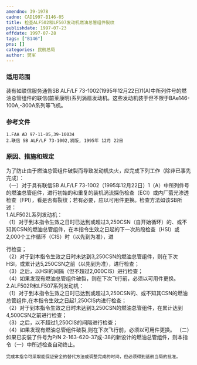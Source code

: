 ```yaml
---
amendno: 39-1978  
cadno: CAD1997-B146-05  
title: 检查ALF502和LF507发动机燃油总管组件裂纹  
publishdate: 1997-07-23  
effdate: 1997-07-28  
tags: ["B146"]  
pns: []  
categories: 民航总局  
author: 樊军  
---
```

  
### 适用范围  
装有如联信服务通告SB ALF/LF 73-1002(1995年12月22日)1(A)中所列件号的燃油总管组件的联信(前莱康明)系列涡扇发动机。这些发动机装于但不限于BAe146-100A,-300A系列等飞机。  
  
<!--more-->  
### 参考文件  
    1.FAA AD 97-11-05,39-10034  
    2.联信 SB ALF/LF 73-1002,初版, 1995年 12月 22日  
  
### 原因、措施和规定  
为了防止由于燃油总管组件破裂而导致发动机失火，应完成下列工作（除非已事先完成）：  
    （一）对于具有联信SB ALF/LF 73-1002（1995年12月22日）1（A）中所列件号的燃油总管组件，进行初始的和重复的装机涡流探伤检查（ECI）或内厂萤光渗透检查（FPI），看是否有裂纹；若有必要，应以可用件更换。检查方法如该SB所述：  
1.ALF502L系列发动机：  
      （1）对于到本指令生效之日时已达到或超过3,250CSN（自开始循环）的、或不知其CSN的燃油总管组件，在本指令生效之日起的下一次热段检查（HSI）或2,000个工作循环（CIS）时（以先到为准），进  
  
行检查；  
      （2）对于到本指令生效之日时未达到3,250CSN的燃油总管组件，则在下次HSI，或累计达5,250CSN之前（以先到为准），进行检查；  
      （3）之后，以HSI的间隔（但不超过2,000CIS）进行检查；  
      （4）如果发现有燃油总管组件破裂，则在下次飞行前，必须以可用件更换。  
    2.ALF502R和LF507系列发动机：  
      （1）对于到本指令生效之日时已达到或超过3,250CSN的、或不知其CSN的燃油总管组件,在本指令生效之日起1,250CIS内进行检查；  
      （2）对于到本指令生效之日时未达到3,250CSN的燃油总管组件，在累计达到4,500CSN之前进行检查；  
      （3）之后，以不超过1,250CIS的间隔进行检查；  
      （4）如果发现有燃油总管组件破裂,则在下次飞行前，必须以可用件更换。     （二）如果已安装了件号为P/N 2-163-620-37或-38的新设计的燃油总管组件，则本指令（一）中所述检查自动终止。  
  
    完成本指令可采取能保证安全的替代方法或调整完成的时间，但必须得到适航当局的批准。  
